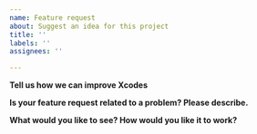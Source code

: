 ```yaml
---
name: Feature request
about: Suggest an idea for this project
title: ''
labels: ''
assignees: ''

---
```


**Tell us how we can improve Xcodes**

**Is your feature request related to a problem? Please describe.**

**What would you like to see? How would you like it to work?**
